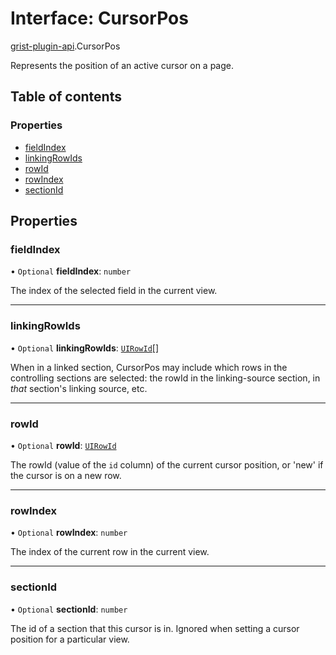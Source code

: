# Interface: CursorPos

[grist-plugin-api](../modules/grist_plugin_api.md).CursorPos

Represents the position of an active cursor on a page.

## Table of contents

### Properties

- [fieldIndex](grist_plugin_api.CursorPos.md#fieldindex)
- [linkingRowIds](grist_plugin_api.CursorPos.md#linkingrowids)
- [rowId](grist_plugin_api.CursorPos.md#rowid)
- [rowIndex](grist_plugin_api.CursorPos.md#rowindex)
- [sectionId](grist_plugin_api.CursorPos.md#sectionid)

## Properties

### fieldIndex

• `Optional` **fieldIndex**: `number`

The index of the selected field in the current view.

___

### linkingRowIds

• `Optional` **linkingRowIds**: [`UIRowId`](../modules/grist_plugin_api.md#uirowid)[]

When in a linked section, CursorPos may include which rows in the controlling sections are
selected: the rowId in the linking-source section, in _that_ section's linking source, etc.

___

### rowId

• `Optional` **rowId**: [`UIRowId`](../modules/grist_plugin_api.md#uirowid)

The rowId (value of the `id` column) of the current cursor position, or 'new' if the cursor is on a new row.

___

### rowIndex

• `Optional` **rowIndex**: `number`

The index of the current row in the current view.

___

### sectionId

• `Optional` **sectionId**: `number`

The id of a section that this cursor is in. Ignored when setting a cursor position for a particular view.
